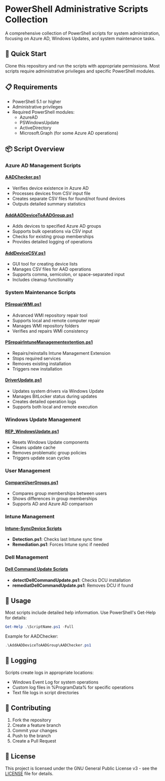 # PowerShell Administrative Scripts Collection

A comprehensive collection of PowerShell scripts for system administration, focusing on Azure AD, Windows Updates, and system maintenance tasks.

## 🚀 Quick Start

Clone this repository and run the scripts with appropriate permissions. Most scripts require administrative privileges and specific PowerShell modules.

## 📋 Requirements

- PowerShell 5.1 or higher
- Administrative privileges
- Required PowerShell modules:
  - AzureAD
  - PSWindowsUpdate
  - ActiveDirectory
  - Microsoft.Graph (for some Azure AD operations)

## 📦 Script Overview

### Azure AD Management Scripts

#### [AADChecker.ps1](AddAADDeviceToAADGroup/AADChecker.ps1)
- Verifies device existence in Azure AD
- Processes devices from CSV input file
- Creates separate CSV files for found/not found devices
- Outputs detailed summary statistics

#### [AddAADDeviceToAADGroup.ps1](AddAADDeviceToAADGroup/AddAADDeviceToAADGroup.ps1)
- Adds devices to specified Azure AD groups
- Supports bulk operations via CSV input
- Checks for existing group memberships
- Provides detailed logging of operations

#### [AddDeviceCSV.ps1](AddAADDeviceToAADGroup/AddDeviceCSV.ps1)
- GUI tool for creating device lists
- Manages CSV files for AAD operations
- Supports comma, semicolon, or space-separated input
- Includes cleanup functionality

### System Maintenance Scripts

#### [PSrepairWMI.ps1](PSrepairWMI.ps1)
- Advanced WMI repository repair tool
- Supports local and remote computer repair
- Manages WMI repository folders
- Verifies and repairs WMI consistency

#### [PSrepairIntuneManagementextention.ps1](PSrepairIntuneManagementextention.ps1)
- Repairs/reinstalls Intune Management Extension
- Stops required services
- Removes existing installation
- Triggers new installation

#### [DriverUpdate.ps1](DriverUpdate.ps1)
- Updates system drivers via Windows Update
- Manages BitLocker status during updates
- Creates detailed operation logs
- Supports both local and remote execution

### Windows Update Management

#### [REP_WindowsUpdate.ps1](REP_WindowsUpdate.ps1)
- Resets Windows Update components
- Cleans update cache
- Removes problematic group policies
- Triggers update scan cycles

### User Management

#### [CompareUserGroups.ps1](CompareUserGroups.ps1)
- Compares group memberships between users
- Shows differences in group memberships
- Supports AD and Azure AD comparison

### Intune Management

#### [Intune-SyncDevice Scripts](Intune-SyncDevice/)
- **Detection.ps1**: Checks last Intune sync time
- **Remediation.ps1**: Forces Intune sync if needed

### Dell Management

#### [Dell Command Update Scripts](Remediations/)
- **detectDellCommandUpdate.ps1**: Checks DCU installation
- **remediatDellCommandUpdate.ps1**: Removes DCU if found

## 🔧 Usage

Most scripts include detailed help information. Use PowerShell's Get-Help for details:

```powershell
Get-Help .\ScriptName.ps1 -Full
```

Example for AADChecker:
```powershell
.\AddAADDeviceToAADGroup\AADChecker.ps1
```

## 📝 Logging

Scripts create logs in appropriate locations:
- Windows Event Log for system operations
- Custom log files in %ProgramData% for specific operations
- Text file logs in script directories

## 🤝 Contributing

1. Fork the repository
2. Create a feature branch
3. Commit your changes
4. Push to the branch
5. Create a Pull Request

## 📄 License

This project is licensed under the GNU General Public License v3 - see the [LICENSE](LICENSE) file for details.